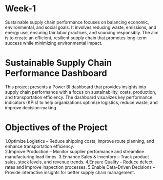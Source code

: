 # Week-1
Sustainable supply chain performance focuses on balancing economic, environmental, and social goals. It involves reducing waste, emissions, and energy use, ensuring fair labor practices, and sourcing responsibly. The aim is to create an efficient, resilient supply chain that promotes long-term success while minimizing environmental impact.
# Sustainable Supply Chain Performance Dashboard
This project presents a Power BI dashboard that provides insights into supply chain performance with a focus on sustainability, costs, production, and transportation efficiency. The dashboard visualizes key performance indicators (KPIs) to help organizations optimize logistics, reduce waste, and improve decision-making.
# Objectives of the Project
1.Optimize Logistics – Reduce shipping costs, improve route planning, and enhance transportation efficiency.                  
2.Improve Production – Monitor supplier performance and streamline manufacturing lead times.
3.Enhance Sales & Inventory – Track product sales, stock levels, and revenue trends.
4.Ensure Quality – Reduce defect rates and improve inspection processes.
5.Enable Data-Driven Decisions – Provide interactive insights for better supply chain management.
